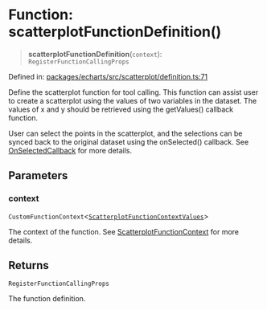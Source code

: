 # Function: scatterplotFunctionDefinition()

> **scatterplotFunctionDefinition**(`context`): `RegisterFunctionCallingProps`

Defined in: [packages/echarts/src/scatterplot/definition.ts:71](https://github.com/GeoDaCenter/openassistant/blob/a9f2271d1019f6c25c10dd4b3bdb64fcf16999b2/packages/echarts/src/scatterplot/definition.ts#L71)

Define the scatterplot function for tool calling. This function can assist user to create a scatterplot using the values of two variables in the dataset.
The values of x and y should be retrieved using the getValues() callback function.

User can select the points in the scatterplot, and the selections can be synced back to the original dataset using the onSelected() callback.
See [OnSelectedCallback](../type-aliases/OnSelectedCallback.md) for more details.

## Parameters

### context

`CustomFunctionContext`\<[`ScatterplotFunctionContextValues`](../type-aliases/ScatterplotFunctionContextValues.md)\>

The context of the function. See [ScatterplotFunctionContext](../type-aliases/ScatterplotFunctionContext.md) for more details.

## Returns

`RegisterFunctionCallingProps`

The function definition.
